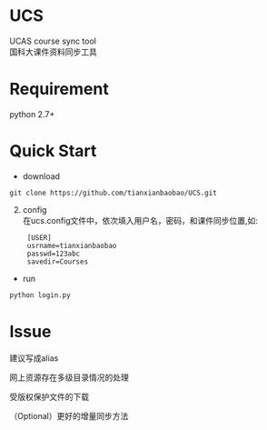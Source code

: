 
# UCS
UCAS course sync tool  
国科大课件资料同步工具

# Requirement

python 2.7+

# Quick Start

- download  
```shell
git clone https://github.com/tianxianbaobao/UCS.git
```
2. config  
在ucs.config文件中，依次填入用户名，密码，和课件同步位置,如:

		[USER]
		usrname=tianxianbaobao
		passwd=123abc
		savedir=Courses

- run  
```python
python login.py
```

# Issue
建议写成alias

网上资源存在多级目录情况的处理

受版权保护文件的下载

（Optional）更好的增量同步方法
